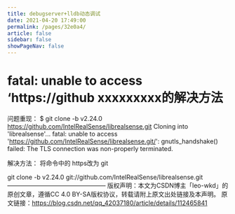 ```yaml
---
title: debugserver+lldb动态调试
date: 2021-04-20 17:49:00
permalink: /pages/32e0a4/
article: false
sidebar: false
showPageNav: false
---
```




# fatal: unable to access ‘https://github xxxxxxxxx的解决方法

问题重现：
$ git clone -b v2.24.0 https://github.com/IntelRealSense/librealsense.git
Cloning into 'librealsense'...
fatal: unable to access 'https://github.com/IntelRealSense/librealsense.git/': gnutls_handshake() failed: The TLS connection was non-properly terminated.

 

解决方法：
将命令中的 https改为 git 

git clone -b v2.24.0 git://github.com/IntelRealSense/librealsense.git
————————————————
版权声明：本文为CSDN博主「leo-wkd」的原创文章，遵循CC 4.0 BY-SA版权协议，转载请附上原文出处链接及本声明。
原文链接：https://blog.csdn.net/qq_42037180/article/details/112465841

